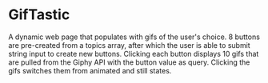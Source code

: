 # GifTastic

A dynamic web page that populates with gifs of the user's choice. 8 buttons are pre-created from a topics array, after which the user is able to submit string input to create new buttons. Clicking each button displays 10 gifs that are pulled from the Giphy API with the button value as query. Clicking the gifs switches them from animated and still states. 